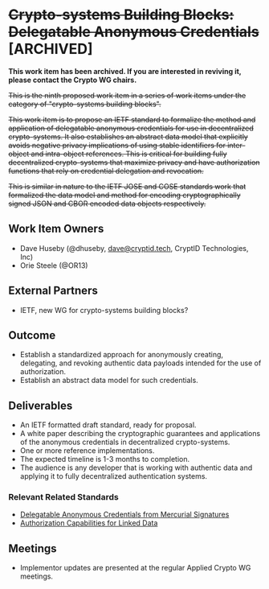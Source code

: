 # ~~Crypto-systems Building Blocks: Delegatable Anonymous Credentials~~ [ARCHIVED]

**This work item has been archived. If you are interested in reviving it, please contact the Crypto WG chairs.**

~~This is the ninth proposed work item in a series of work items under the
category of "crypto-systems building blocks".~~

~~This work item is to propose an IETF standard to formalize the method and
application of delegatable anonymous credentials for use in decentralized
crypto-systems. It also establishes an abstract data model that explicitly
avoids negative privacy implications of using stable identifiers for inter-
object and intra-object references. This is critical for building fully
decentralized crypto-systems that maximize privacy and have authorization
functions that rely on credential delegation and revocation.~~

~~This is similar in nature to the IETF JOSE and COSE standards work that
formalized the data model and method for encoding cryptographically signed JSON
and CBOR encoded data objects respectively.~~

## Work Item Owners
- Dave Huseby (@dhuseby, dave@cryptid.tech, CryptID Technologies, Inc)
- Orie Steele (@OR13)

## External Partners
- IETF, new WG for crypto-systems building blocks?

## Outcome
- Establish a standardized approach for anonymously creating, delegating, and
  revoking authentic data payloads intended for the use of authorization.
- Establish an abstract data model for such credentials.

## Deliverables
- An IETF formatted draft standard, ready for proposal.
- A white paper describing the cryptographic guarantees and applications of
  the anonymous credentials in decentralized crypto-systems.
- One or more reference implementations.
- The expected timeline is 1-3 months to completion.
- The audience is any developer that is working with authentic data and
  applying it to fully decentralized authentication systems.

### Relevant Related Standards
- [Delegatable Anonymous Credentials from Mercurial Signatures][0]
- [Authorization Capabilities for Linked Data][1]

## Meetings
- Implementor updates are presented at the regular Applied Crypto WG meetings.

[0]: https://eprint.iacr.org/2018/923.pdf
[1]: https://w3c-ccg.github.io/zcap-ld/
